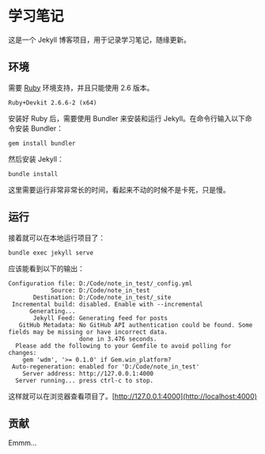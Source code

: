 # 学习笔记

这是一个 Jekyll 博客项目，用于记录学习笔记，随缘更新。

## 环境

需要 [Ruby](https://rubyinstaller.org/downloads/) 环境支持，并且只能使用 2.6 版本。

``` text
Ruby+Devkit 2.6.6-2 (x64)
```

安装好 Ruby 后，需要使用 Bundler 来安装和运行 Jekyll。在命令行输入以下命令安装 Bundler：

``` shell
gem install bundler
```

然后安装 Jekyll：

``` shell
bundle install
```

这里需要运行非常非常长的时间，看起来不动的时候不是卡死，只是慢。

## 运行

接着就可以在本地运行项目了：

``` shell
bundle exec jekyll serve
```

应该能看到以下的输出：

``` shell
Configuration file: D:/Code/note_in_test/_config.yml
            Source: D:/Code/note_in_test
       Destination: D:/Code/note_in_test/_site
 Incremental build: disabled. Enable with --incremental
      Generating...
       Jekyll Feed: Generating feed for posts
   GitHub Metadata: No GitHub API authentication could be found. Some fields may be missing or have incorrect data.
                    done in 3.476 seconds.
  Please add the following to your Gemfile to avoid polling for changes:
    gem 'wdm', '>= 0.1.0' if Gem.win_platform?
 Auto-regeneration: enabled for 'D:/Code/note_in_test'
    Server address: http://127.0.0.1:4000
  Server running... press ctrl-c to stop.
```

这样就可以在浏览器查看项目了。[http://127.0.0.1:4000](http://localhost:4000)

## 贡献

Emmm…
